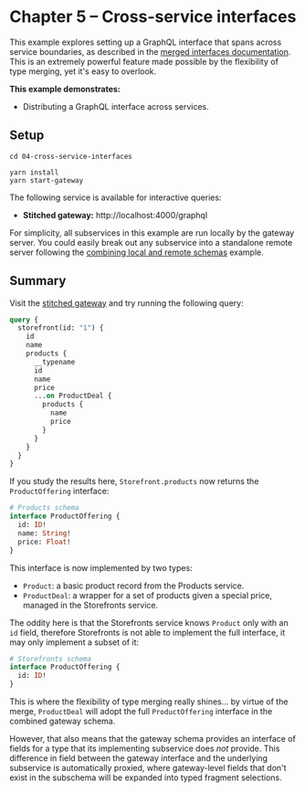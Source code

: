 # Chapter 5 – Cross-service interfaces

This example explores setting up a GraphQL interface that spans across service boundaries, as described in the [merged interfaces documentation](https://www.graphql-tools.com/docs/stitch-type-merging#merged-interfaces). This is an extremely powerful feature made possible by the flexibility of type merging, yet it's easy to overlook.

**This example demonstrates:**

- Distributing a GraphQL interface across services.

## Setup

```shell
cd 04-cross-service-interfaces

yarn install
yarn start-gateway
```

The following service is available for interactive queries:

- **Stitched gateway:** http://localhost:4000/graphql

For simplicity, all subservices in this example are run locally by the gateway server. You could easily break out any subservice into a standalone remote server following the [combining local and remote schemas](../01-combining-local-and-remote-schemas) example.

## Summary

Visit the [stitched gateway](http://localhost:4000/graphql) and try running the following query:

```graphql
query {
  storefront(id: "1") {
    id
    name
    products {
      __typename
      id
      name
      price
      ...on ProductDeal {
        products {
          name
          price
        }
      }
    }
  }
}
```

If you study the results here, `Storefront.products` now returns the `ProductOffering` interface:

```graphql
# Products schema
interface ProductOffering {
  id: ID!
  name: String!
  price: Float!
}
```

This interface is now implemented by two types:

- `Product`: a basic product record from the Products service.
- `ProductDeal`: a wrapper for a set of products given a special price, managed in the Storefronts service.

The oddity here is that the Storefronts service knows `Product` only with an `id` field, therefore Storefronts is not able to implement the full interface, it may only implement a subset of it:

```graphql
# Storefronts schema
interface ProductOffering {
  id: ID!
}
```

This is where the flexibility of type merging really shines... by virtue of the merge, `ProductDeal` will adopt the full `ProductOffering` interface in the combined gateway schema.

However, that also means that the gateway schema provides an interface of fields for a type that its implementing subservice does _not_ provide. This difference in field between the gateway interface and the underlying subservice is automatically proxied, where gateway-level fields that don't exist in the subschema will be expanded into typed fragment selections.
